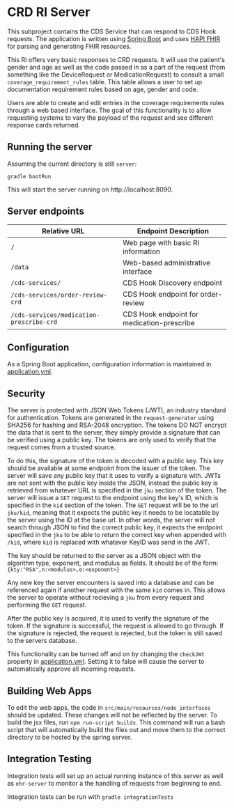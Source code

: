 # CRD RI Server
This subproject contains the CDS Service that can respond to CDS Hook requests. The application is written using [Spring Boot](https://spring.io/projects/spring-boot) and uses [HAPI FHIR](http://hapifhir.io/) for parsing and generating FHIR resources.

This RI offers very basic responses to CRD requests. It will use the patient's gender and age as well as the code passed in as a part of the request (from something like the DeviceRequest or MedicationRequest) to consult a small `coverage_requirement_rules` table. This table allows a user to set up documentation requirement rules based on age, gender and code.

Users are able to create and edit entries in the coverage requirements rules through a web based interface. The goal of this functionality is to allow requesting systems to vary the payload of the request and see different response cards returned.

## Running the server
Assuming the current directory is still `server`:

`gradle bootRun`

This will start the server running on http://localhost:8090.

## Server endpoints
|Relative URL|Endpoint Description|
|----|----|
|`/`|Web page with basic RI information|
|`/data`|Web-based administrative interface|
|`/cds-services/`|CDS Hook Discovery endpoint|
|`/cds-services/order-review-crd`|CDS Hook endpoint for order-review|
|`/cds-services/medication-prescribe-crd`|CDS Hook endpoint for medication-prescribe|

## Configuration
As a Spring Boot application, configuration information is maintained in [application.yml](src/main/resources/application.yml).

## Security
The server is protected with JSON Web Tokens (JWT), an industry standard for authentication.  Tokens are generated in the `request-generator` using SHA256 for hashing and RSA-2048 encryption.  The tokens DO NOT encrypt the data that is sent to the server, they simply provide a signature that can be verified using a public key.  The tokens are only used to verify that the request comes from a trusted source. 

To do this, the signature of the token is decoded with a public key.  This key should be available at some endpoint from the issuer of the token.  The server will save any public key that it uses to verify a signature with.  JWTs are not sent with the public key inside the JSON, instead the public key is retrieved from whatever URL is specified in the `jku` section of the token.  The server will issue a `GET` request to the endpoint using the key's ID, which is specified in the `kid` section of the token.  The `GET` request will be to the url `jku/kid`, meaning that it expects the public key it needs to be locatable by the server using the ID at the base url.  In other words, the server will not search through JSON to find the correct public key, it expects the endpoint specified in the `jku` to be able to return the correct key when appended with `/kid`, where `kid` is replaced with whatever KeyID was send in the JWT.  

The key should be returned to the server as a JSON object with the algorithm type, exponent, and modulus as fields.  It should be of the form:
`{kty:"RSA",n:<modulus>,e:<exponent>}`

Any new key the server encounters is saved into a database and can be referenced again if another request with the same `kid` comes in.  This allows the server to operate without recieving a `jku` from every request and performing the `GET` request.  

After the public key is acquired, it is used to verify the signature of the token.  If the signature is successful, the request is allowed to go through.  If the signature is rejected, the request is rejected, but the token is still saved to the servers database.  

This functionality can be turned off and on by changing the `checkJWt` property in [application.yml](src/main/resources/application.yml).  Setting it to false will cause the server to automatically approve all incoming requests.  

## Building Web Apps

To edit the web apps, the code in `src/main/resources/node_interfaces` should be updated.  These changes will not be reflected by the server.  To build the jsx files, run `npm run-script buildx`.  This command will run a bash script that will automatically build the files out and move them to the correct directory to be hosted by the spring server.

## Integration Testing

Integration tests will set up an actual running instance of this server as well as `ehr-server` to monitor a the handling of requests from beginning to end.

Integration tests can be run with `gradle integrationTests`
